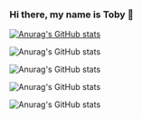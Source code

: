### Hi there, my name is Toby 👋

[![Anurag's GitHub stats](https://github-readme-stats.vercel.app/api?username=tuubz)](https://github.com/anuraghazra/github-readme-stats)

![Anurag's GitHub stats](https://github-readme-stats.vercel.app/api?username=tuubz&hide=contribs,prs)

![Anurag's GitHub stats](https://github-readme-stats.vercel.app/api?username=tuubz&count_private=true)

![Anurag's GitHub stats](https://github-readme-stats.vercel.app/api?username=tuubz&show_icons=true)

![Anurag's GitHub stats](https://github-readme-stats.vercel.app/api?username=tuubz&show_icons=true&theme=radical)
